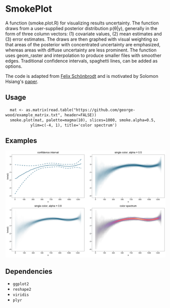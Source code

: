 # SmokePlot

A function (smoke.plot.R) for visualizing results uncertainty. The function draws from a user-supplied posterior distribution p(θ|y), generally in the form of three column vectors: (1) covariate values, (2) mean estimates and (3) error estimates. The draws are then graphed with visual weighting so that areas of the posterior with concentrated uncertainty are emphasized, whereas areas with diffuse uncertainty are less prominent. The function uses geom_raster and interpolation to produce smaller files with smoother edges. Traditional confidence intervals, spaghetti lines, can be added as options.

The code is adapted from [Felix Schönbrodt](http://www.nicebread.de/visually-weighted-watercolor-plots-new-variants-please-vote/) and is motivated by Solomon Hsiang's [paper](http://papers.ssrn.com/sol3/papers.cfm?abstract_id=2265501).

## Usage
```
  mat <- as.matrix(read.table("https://github.com/george-wood/example_matrix.txt", header=FALSE))
  smoke.plot(mat, palette=magma(10), slices=1000, smoke.alpha=0.5,
           ylim=c(-4, 1), title='color spectrum')
```

## Examples
![Ex1](/img/smoke_plots.png)

## Dependencies
* ```ggplot2```
* ```reshape2```
* ```viridis```
* ```plyr```
